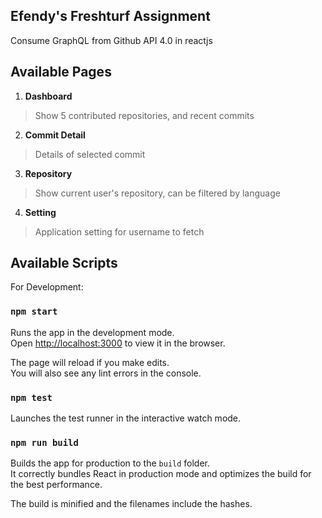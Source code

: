 ## Efendy's Freshturf Assignment

Consume GraphQL from Github API 4.0 in reactjs

## Available Pages

1. **Dashboard**
> Show 5 contributed repositories, and recent commits

2. **Commit Detail**
> Details of selected commit

3. **Repository**
> Show current user's repository, can be filtered by language

4. **Setting**
> Application setting for username to fetch

## Available Scripts

For Development:

### `npm start`

Runs the app in the development mode.<br>
Open [http://localhost:3000](http://localhost:3000) to view it in the browser.

The page will reload if you make edits.<br>
You will also see any lint errors in the console.

### `npm test`

Launches the test runner in the interactive watch mode.<br>

### `npm run build`

Builds the app for production to the `build` folder.<br>
It correctly bundles React in production mode and optimizes the build for the best performance.

The build is minified and the filenames include the hashes.<br>